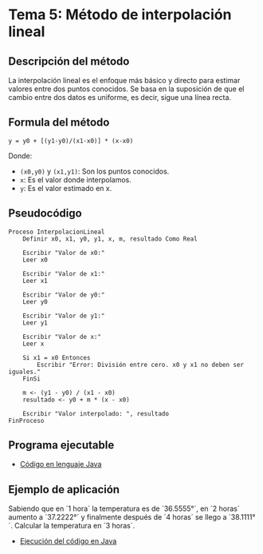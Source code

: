 # Tema 5: Método de interpolación lineal

## Descripción del método

La interpolación lineal es el enfoque más básico y directo para estimar valores entre dos puntos conocidos. Se basa en la suposición de que el cambio entre dos datos es uniforme, es decir, sigue una línea recta.

## Formula del método
    y = y0 + [(y1-y0)/(x1-x0)] * (x-x0)

Donde:
- `(x0,y0)` y `(x1,y1)`: Son los puntos conocidos.
- `x`: Es el valor donde interpolamos.
- `y`: Es el valor estimado en x.

## Pseudocódigo

    Proceso InterpolacionLineal
        Definir x0, x1, y0, y1, x, m, resultado Como Real
        
        Escribir "Valor de x0:"
        Leer x0
        
        Escribir "Valor de x1:"
        Leer x1
        
        Escribir "Valor de y0:"
        Leer y0
        
        Escribir "Valor de y1:"
        Leer y1
        
        Escribir "Valor de x:"
        Leer x
        
        Si x1 = x0 Entonces
            Escribir "Error: División entre cero. x0 y x1 no deben ser iguales."
        FinSi

        m <- (y1 - y0) / (x1 - x0)
        resultado <- y0 + m * (x - x0)

        Escribir "Valor interpolado: ", resultado
    FinProceso

## Programa ejecutable
- [Código en lenguaje Java](./src/Main.java)

## Ejemplo de aplicación
Sabiendo que en ´1 hora´ la temperatura es de ´36.5555°´, en ´2 horas´ aumento a ´37.2222°´ y finalmente después de ´4 horas´ se llego a ´38.1111°´. Calcular la temperatura en ´3 horas´.
- [Ejecución del código en Java](./src/Ejecucion.png)